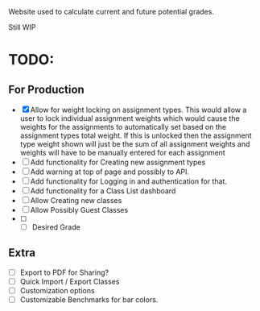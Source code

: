 Website used to calculate current and future potential grades.

Still WIP

# TODO:

## For Production

- [x] Allow for weight locking on assignment types. This would allow a user to lock individual assignment weights which would cause the weights for the assignments to automatically set based on the assignment types total weight. If this is unlocked then the assignment type weight shown will just be the sum of all assignment weights and weights will have to be manually entered for each assignment
- [ ] Add functionality for Creating new assignment types
- [ ] Add warning at top of page and possibly to API.
- [ ] Add functionality for Logging in and authentication for that.
- [ ] Add functionality for a Class List dashboard
- [ ] Allow Creating new classes
- [ ] Allow Possibly Guest Classes
- [ ] - [ ] Desired Grade

## Extra

- [ ] Export to PDF for Sharing?
- [ ] Quick Import / Export Classes
- [ ] Customization options
- [ ] Customizable Benchmarks for bar colors.

